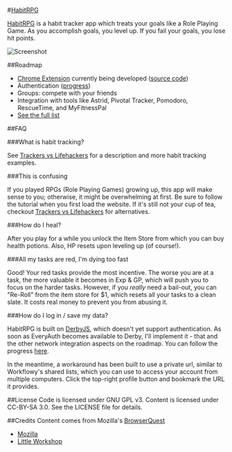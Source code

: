 #[HabitRPG](http://habitrpg.com/)

[HabitRPG](http://habitrpg.com/) is a habit tracker app which treats your goals like a Role Playing Game. As you accomplish goals, you level up. If you fail your goals, you lose hit points.

![Screenshot](https://s3.amazonaws.com/lefnirePublicFiles/habitrpg_screen.jpeg "Screenshot")

##Roadmap
* [Chrome Extension](https://chrome.google.com/webstore/detail/pidkmpibnnnhneohdgjclfdjpijggmjj) currently being developed ([source code](https://github.com/lefnire/habitrpg-chrome))
* Authentication ([progress](https://github.com/lefnire/habitrpg/issues/3))
* Groups: compete with your friends
* Integration with tools like Astrid, Pivotal Tracker, Pomodoro, RescueTime, and MyFitnessPal
* [See the full list](https://workflowy.com/shared/cd06313a-7c93-ae5f-ae55-e64cae0556e4/)

##FAQ

###What is habit tracking?

See [Trackers vs Lifehackers](http://blog.beeminder.com/trackhack/) for a description and more habit tracking examples.
  
###This is confusing

If you played RPGs (Role Playing Games) growing up, this app will make sense to you; otherwise, it might be overwhelming at first. Be sure to follow the tutorial when you first load the website. If it's still not your cup of tea, checkout [Trackers vs Lifehackers](http://blog.beeminder.com/trackhack/) for alternatives.

###How do I heal?

After you play for a while you unlock the Item Store from which you can buy health potions. Also, HP resets upon leveling up (of course!).
  
###All my tasks are red, I'm dying too fast

Good! Your red tasks provide the most incentive. The worse you are at a task, the more valuable it becomes in Exp & GP, which will push you to focus on the harder tasks. However, if you *really* need a bail-out, you can "Re-Roll" from the item store for $1, which resets all your tasks to a clean slate. It costs real money to prevent you from abusing it.
  
###How do I log in / save my data?

HabitRPG is built on [DerbyJS](http://derbyjs.com/), which doesn't yet support authentication. As soon as EveryAuth becomes available to Derby, I'll implement it - that and the other network integration aspects on the roadmap. You can follow the progress [here](https://github.com/lefnire/habitrpg/issues/3).

In the meantime, a workaround has been built to use a private url, similar to Workflowy's shared lists, which you can use to access your account from multiple computers. Click the top-right profile button and bookmark the URL it provides.

##License
Code is licensed under GNU GPL v3. Content is licensed under CC-BY-SA 3.0.
See the LICENSE file for details.


##Credits
Content comes from Mozilla's [BrowserQuest](http://browserquest.mozilla.org/) 

* [Mozilla](http://mozilla.org)
* [Little Workshop](http://www.littleworkshop.fr)